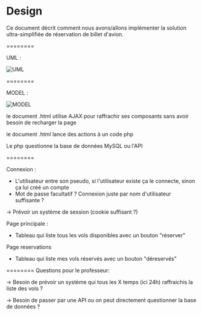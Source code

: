 Design
========

Ce document décrit comment nous avons/allons implémenter la solution ultra-simplifiée de réservation de billet d'avion.

========

UML : 

![UML](https://i.gyazo.com/67026a488eba17105bd4da0f845a4444.png)

========

MODEL :

![MODEL](https://media.discordapp.net/attachments/763035147363680298/784290986557046804/Illustration-of-JavaScript-and-PHP-interaction-through-Ajax.png)

le document .html utilise AJAX pour raffrachir ses composants sans avoir besoin de recharger la page

le document .html lance des actions à un code php

Le php questionne la base de données MySQL ou l'API

========

Connexion :
- L'utilisateur entre son pseudo, si l'utilisateur existe ça le connecte, sinon ça lui créé un compte
- Mot de passe facultatif ? Connexion juste par nom d'utilisateur suffisante ?

-> Prévoir un système de session (cookie suffisant ?)

Page principale : 
- Tableau qui liste tous les vols disponibles avec un bouton "réserver"

Page reservations
- Tableau qui liste mes vols réservés avec un bouton "déreservés"

========
Questions pour le professeur:

-> Besoin de prévoir un système qui tous les X temps (ici 24h) raffraichis la liste des vols ?

-> Besoin de passer par une API ou on peut directement questionner la base de données ?
